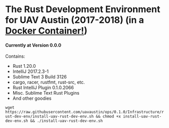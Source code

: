 # The Rust Development Environment for UAV Austin (2017-2018) (in a [Docker Container!](https://hub.docker.com/r/uavaustin/rust-dev-env/))

#### Currently at Version 0.0.0
Contains:
* Rust 1.20.0
* IntelliJ 2017.2.3-1
* Sublime Text 3 Build 3126
* cargo, racer, rustfmt, rust-src, etc.
* Rust IntelliJ Plugin 0.1.0.2066
* Misc. Sublime Text Rust Plugins
* And other goodies

`wget https://raw.githubusercontent.com/uavaustin/ops/0.1.0/Infrastructure/rust-dev-env/install-uav-rust-dev-env.sh && chmod +x install-uav-rust-dev-env.sh && ./install-uav-rust-dev-env.sh`

